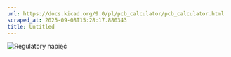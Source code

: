 ```yaml
---
url: https://docs.kicad.org/9.0/pl/pcb_calculator/pcb_calculator.html
scraped_at: 2025-09-08T15:28:17.880343
title: Untitled
---
```


![Regulatory napięć](images/pl/regulators.png)

